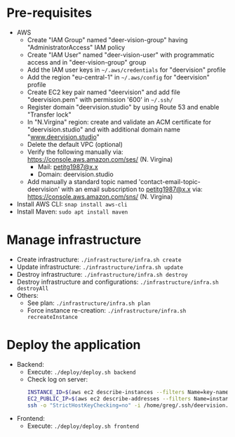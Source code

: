 # Pre-requisites
* AWS
  * Create "IAM Group" named "deer-vision-group" having "AdministratorAccess" IAM policy
  * Create "IAM User" named "deer-vision-user" with programmatic access and in "deer-vision-group" group
  * Add the IAM user keys in `~/.aws/credentials` for "deervision" profile
  * Add the region "eu-central-1" in `~/.aws/config` for "deervision" profile
  * Create EC2 key pair named "deervision" and add file "deervision.pem" with permission '600' in `~/.ssh/`
  * Register domain "deervision.studio" by using Route 53 and enable "Transfer lock"
  * In "N.Virgina" region: create and validate an ACM certificate for "deervision.studio" and with additional domain name "www.deervision.studio"
  * Delete the default VPC (optional)
  * Verify the following manually via: https://console.aws.amazon.com/ses/ (N. Virgina)
    * Mail: petitg1987@x.x
    * Domain: deervision.studio
  * Add manually a standard topic named 'contact-email-topic-deervision' with an email subscription to petitg1987@x.x via: https://console.aws.amazon.com/sns/ (N. Virgina)
* Install AWS CLI: `snap install aws-cli`
* Install Maven: `sudo apt install maven`

# Manage infrastructure
* Create infrastructure: `./infrastructure/infra.sh create`
* Update infrastructure: `./infrastructure/infra.sh update`
* Destroy infrastructure: `./infrastructure/infra.sh destroy`
* Destroy infrastructure and configurations: `./infrastructure/infra.sh destroyAll`
* Others:
  * See plan: `./infrastructure/infra.sh plan`
  * Force instance re-creation: `./infrastructure/infra.sh recreateInstance`

# Deploy the application
* Backend:
  * Execute: `./deploy/deploy.sh backend`
  * Check log on server:
    ```bash
    INSTANCE_ID=$(aws ec2 describe-instances --filters Name=key-name,Values=deervision Name=instance-state-name,Values=running | jq -r '.Reservations[0].Instances[].InstanceId')
    EC2_PUBLIC_IP=$(aws ec2 describe-addresses --filters Name=instance-id,Values=${INSTANCE_ID} | jq -r '.Addresses[].PublicIp')
    ssh -o "StrictHostKeyChecking=no" -i /home/greg/.ssh/deervision.pem "ubuntu@${EC2_PUBLIC_IP}"
    ```
* Frontend:
  * Execute: `./deploy/deploy.sh frontend`
